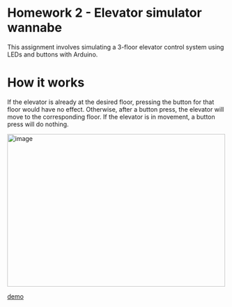 # Homework 2 - Elevator simulator wannabe

This assignment involves simulating a 3-floor elevator control system using LEDs and buttons with Arduino.

# How it works

If the elevator is already at the desired floor, pressing the button for that floor would have no effect. 
Otherwise, after a button press, the elevator will move to the corresponding floor. If the elevator is in movement, a button press will do nothing.

<img src="https://github.com/Radu-Antonio/IntroductionToRobotics/assets/93879460/0b5b7817-6318-457d-9490-4982be610e48)https://github.com/Radu-Antonio/IntroductionToRobotics/assets/93879460/0b5b7817-6318-457d-9490-4982be610e48](https://github.com/Radu-Antonio/IntroductionToRobotics/blob/master/homework2/im2.jpeg)" alt="image" width="500" height="350"/>

[demo](https://www.youtube.com/shorts/X9_kdsqPf4I)
